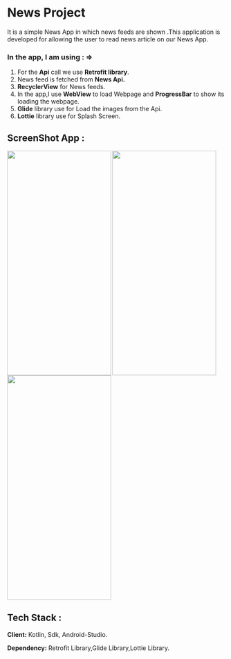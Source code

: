 # News Project
It is a simple News App in which news feeds are shown .This application is developed for allowing
the user to read news article on our News App.

### In the app, I am using : =>

1. For the **Api** call we use **Retrofit library**.
2. News feed is fetched from **News Api.**
3. **RecyclerView** for News feeds.
4. In the app,I use **WebView** to load Webpage and **ProgressBar** to show its loading the webpage.
5. **Glide** library use for Load the images from the Api.
6. **Lottie** library use for Splash Screen.

## ScreenShot App :
<img align="left" width="240px" height="520px" src="https://user-images.githubusercontent.com/80156271/179530973-3a64ca9e-ea81-4c92-a987-8830d1dbfec9.jpg">
<img align="left" width="240px" height="520px" src="https://user-images.githubusercontent.com/80156271/179530988-77e96110-85da-4f63-ae9c-b11155ad13d3.jpg">
<img align="centre" width="240px" height="520px" src="https://user-images.githubusercontent.com/80156271/179530984-abf667dc-2875-4f81-93d9-5b3d26d2b28a.jpg">

## Tech Stack :
**Client:** Kotlin, Sdk, Android-Studio.

**Dependency:** Retrofit Library,Glide Library,Lottie Library. 

